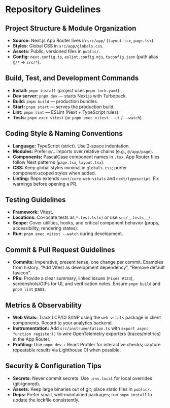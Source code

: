 # Repository Guidelines

## Project Structure & Module Organization
- **Source:** Next.js App Router lives in `src/app/` (`layout.tsx`, `page.tsx`).
- **Styles:** Global CSS in `src/app/globals.css`.
- **Assets:** Public, versioned files in `public/`.
- **Config:** `next.config.ts`, `eslint.config.mjs`, `tsconfig.json` (path alias `@/*` → `src/*`).

## Build, Test, and Development Commands
- **Install:** `pnpm install` (project uses `pnpm-lock.yaml`).
- **Dev server:** `pnpm dev` — starts Next.js with Turbopack.
- **Build:** `pnpm build` — production bundles.
- **Start:** `pnpm start` — serves the production build.
- **Lint:** `pnpm lint` — ESLint (Next + TypeScript rules).
- **Tests:** `pnpm exec vitest` (or `pnpm exec vitest --ui` / `--watch`).

## Coding Style & Naming Conventions
- **Language:** TypeScript (strict). Use 2‑space indentation.
- **Modules:** Prefer `@/…` imports over relative chains (e.g., `@/app/page`).
- **Components:** PascalCase component names in `.tsx`. App Router files follow Next patterns (`page.tsx`, `layout.tsx`).
- **CSS:** Keep global styles minimal in `globals.css`; prefer component‑scoped styles when added.
- **Linting:** Repo extends `next/core-web-vitals` and `next/typescript`. Fix warnings before opening a PR.

## Testing Guidelines
- **Framework:** Vitest.
- **Locations:** Co‑locate tests as `*.test.ts[x]` or use `src/__tests__/`.
- **Scope:** Cover utilities, hooks, and critical component behavior (props, accessibility, rendering states).
- **Run:** `pnpm exec vitest --watch` during development.

## Commit & Pull Request Guidelines
- **Commits:** Imperative, present tense, one change per commit. Examples from history: “Add Vitest as development dependency”, “Remove default favicon”.
- **PRs:** Provide a clear summary, linked issues (`Fixes #123`), screenshots/GIFs for UI, and verification notes. Ensure `pnpm build` and `pnpm lint` pass.

## Metrics & Observability
- **Web Vitals:** Track LCP/CLS/INP using the `web-vitals` package in client components. Record to your analytics backend.
- **Instrumentation:** Add `src/instrumentation.ts` with `export async function register()` to wire OpenTelemetry exporters (traces/metrics) in the App Router.
- **Profiling:** Use `pnpm dev` + React Profiler for interactive checks; capture repeatable results via Lighthouse CI when possible.

## Security & Configuration Tips
- **Secrets:** Never commit secrets. Use `.env.local` for local overrides (git‑ignored).
- **Assets:** Keep large binaries out of git; place static files in `public/`.
- **Deps:** Prefer small, well‑maintained packages; run `pnpm install` to update the lockfile consistently.
